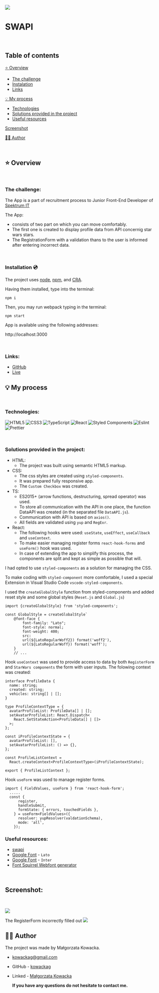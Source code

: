 ![](./public/screen/allinone.jpg)

# SWAPI

&nbsp;

## Table of contents

[⭐ Overview](#⭐-overview)

- [The challenge](#the-challenge)
- [Instalation](#Installation-💿)
- [Links](#links)

[💡 My process](#💡-my-process)

- [Technologies](#Technologies)
- [Solutions provided in the project](#Solutions-provided-in-the-project)
- [Useful resources](#useful-resources)

[Screenshot](#screenshot)

[🙋‍♂️ Author](#🙋‍♂️-author)


&nbsp;

## ⭐ Overview

&nbsp;

### **The challenge:**

The App is a part of recruitment process to Junior Front-End Developer of [Spektrum IT](www.spektrumit.pl) 

The App:

- consists of two part on which you can move comfortably.
- The first one is created to display profile data from API concernig star wars stars.
- The RegistrationForm with a validation thans to the user is informed after entering incorrect data.

&nbsp;

### **Installation 💿**

The project uses [node](https://nodejs.org/en/), [npm](https://www.npmjs.com/), and [CRA](https://create-react-app.dev/).

Having them installed, type into the terminal:

```
npm i
```

Then, you may run webpack typing in the terminal:

```
npm start
```

App is available using the following addresses:

http://localhost:3000

&nbsp;

### **Links:**

- [GitHub](https://github.com/kowackag/swapi)
- [Live](http://kowackag.github.io/swapi)
&nbsp;

## 💡 My process

&nbsp;

### **Technologies:**

![HTML5](https://img.shields.io/badge/html5-%23E34F26.svg?style=for-the-badge&logo=html5&logoColor=white)
![CSS3](https://img.shields.io/badge/css3-%231572B6.svg?style=for-the-badge&logo=css3&logoColor=white)
![TypeScript](https://img.shields.io/badge/TypeScript-007ACC?style=for-the-badge&logo=typescript&logoColor=white)
![React](https://img.shields.io/badge/react-%2320232a.svg?style=for-the-badge&logo=react&logoColor=%2361DAFB)
![Styled Components](https://img.shields.io/badge/styled--components-DB7093?style=for-the-badge&logo=styled-components&logoColor=white)
![Eslint](	https://img.shields.io/badge/eslint-3A33D1?style=for-the-badge&logo=eslint&logoColor=white)
![Prettier](https://img.shields.io/badge/prettier-1A2C34?style=for-the-badge&logo=prettier&logoColor=F7BA3E)

&nbsp;

### **Solutions provided in the project:**

- HTML:
  - The project was built using semantic HTML5 markup.
- CSS:
  - The css styles are created using `styled-components`.
  - It was prepared fully responsive app.
  - The `Custom Checkbox` was created.
- TS:
  - ES2015+ (arrow functions, destructuring, spread operator) was used.
  - To store all communication with the API in one place, the function DataAPI was created (in the separated file `DataAPI.js`).
  - Communication with API is based on `axios()`.
  - All fields are validated using `yup` and `RegExr`.
- React:
  - The following hooks were used: `useState`, `useEffect`, `useCallback` and `useContext`.
  - To make easier managing register forms `react-hook-forms` and `useForm()` hook was used.
  - In case of extending the app to simplify this process, the components are split and kept as simple as possible that will.

I had opted to use `styled-components` as a solution for managing the CSS.

To make coding with `styled-component` more comfortable, I used a special Extension in Visual Studio Code `vscode-styled-components`.

I used the `createGlobalStyle` function from styled-components and added reset style and some global styles (`Reset.js` and `Global.js`)

```
import {createGlobalStyle} from 'styled-components';

const GlobalStyle = createGlobalStyle`
    @font-face {
        font-family: "Lato";
        font-style: normal;
        font-weight: 400;
        src:
        url(${LatoRegularWoff2}) format('woff2'),
        url(${LatoRegularWoff}) format('woff');
    }
    // ...
```

Hook `useContext` was used to provide access to data by both `RegisterForm` and `StarWars components` the form with user inputs. The folowing context was created:

```
interface ProfileData {
  name: string;
  created: string;
  vehicles: string[] | [];
}

type ProfileContextType = {
  avatarProfileList: ProfileData[] | [];
  setAvatarProfileList: React.Dispatch<
    React.SetStateAction<ProfileData[] | []>
  >;
};

const iProfileContextState = {
  avatarProfileList: [],
  setAvatarProfileList: () => {},
};

const ProfileListContext =
  React.createContext<ProfileContextType>(iProfileContextState);

export { ProfileListContext };

```
Hook `useForm` was used to manage register forms.

```
import { FieldValues, useForm } from 'react-hook-form';
  ..... 
  const {
      register,
      handleSubmit,
      formState: { errors, touchedFields },
    } = useForm<FieldValues>({
      resolver: yupResolver(valdationSchema),
      mode: 'all',
    });

```

### **Useful resources:**

- [swapi](https://swapi.py4e.com/)
- [Google Font](https://fonts.google.com/specimen/Lato) - `Lato`
- [Google Font](https://fonts.google.com/specimen/Inter) - `Inter`
- [Font Squirrel Webfont generator](https://www.fontsquirrel.com/tools/webfont-generator)

&nbsp;

## **Screenshot:**

&nbsp;

![](./public/screen/formsuccess.jpg)

The RegisterForm incorrectly filled out 
![](./public/screen/formerrors.jpg)

## 🙋‍♂️ Author

The project was made by Małgorzata Kowacka.

- kowackag@gmail.com
- GitHub - [kowackag](https://github.com/kowackag)
- Linked - [Małgorzata Kowacka](https://www.linkedin.com/in/ma%C5%82gorzata-kowacka-0258a812a/)

  **If you have any questions do not hesitate to contact me.**

&nbsp;
